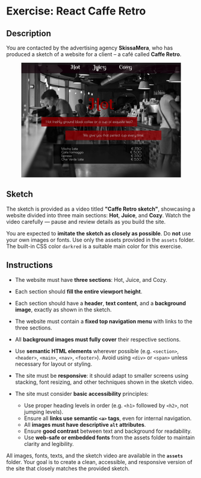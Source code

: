 # Exercise: React Caffe Retro

## Description

You are contacted by the advertising agency **SkissaMera**, who has produced a sketch of a website for a client – a café called **Caffe Retro**.

<figure><img src="assets/screenshot.png" alt="Sketch screenshot of the Caffe Retro website layout"></figure>

## Sketch

The sketch is provided as a video titled **"Caffe Retro sketch"**, showcasing a website divided into three main sections: **Hot**, **Juice**, and **Cozy**. Watch the video carefully — pause and review details as you build the site.

You are expected to **imitate the sketch as closely as possible**.
Do **not** use your own images or fonts. Use only the assets provided in the `assets` folder. The built-in CSS color `darkred` is a suitable main color for this exercise.

## Instructions

- The website must have **three sections**: Hot, Juice, and Cozy.
- Each section should **fill the entire viewport height**.
- Each section should have a **header**, **text content**, and a **background image**, exactly as shown in the sketch.
- The website must contain a **fixed top navigation menu** with links to the three sections.
- All **background images must fully cover** their respective sections.
- Use **semantic HTML elements** wherever possible (e.g. `<section>`, `<header>`, `<main>`, `<nav>`, `<footer>`). Avoid using `<div>` or `<span>` unless necessary for layout or styling.
- The site must be **responsive**: it should adapt to smaller screens using stacking, font resizing, and other techniques shown in the sketch video.
- The site must consider **basic accessibility** principles:

  - Use proper heading levels in order (e.g. `<h1>` followed by `<h2>`, not jumping levels).
  - Ensure all **links use semantic `<a>` tags**, even for internal navigation.
  - All **images must have descriptive `alt` attributes**.
  - Ensure **good contrast** between text and background for readability.
  - Use **web-safe or embedded fonts** from the assets folder to maintain clarity and legibility.


All images, fonts, texts, and the sketch video are available in the **`assets`** folder. Your goal is to create a clean, accessible, and responsive version of the site that closely matches the provided sketch.
